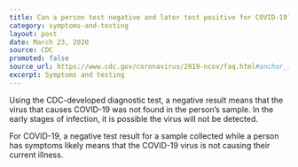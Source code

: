 ```yaml
---
title: Can a person test negative and later test positive for COVID-19?
category: symptoms-and-testing
layout: post
date: March 23, 2020
source: CDC
promoted: false
source_url: https://www.cdc.gov/coronavirus/2019-ncov/faq.html#anchor_1584389201096
excerpt: Symptoms and testing
---
```


Using the CDC-developed diagnostic test, a negative result means that the virus that causes COVID-19 was not found in the person’s sample. In the early stages of infection, it is possible the virus will not be detected.

For COVID-19, a negative test result for a sample collected while a person has symptoms likely means that the COVID-19 virus is not causing their current illness.
